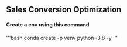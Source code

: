 ## Sales Conversion Optimization 

#### Create a env using this command
'''bash
conda create -p venv python=3.8 -y
'''